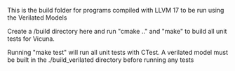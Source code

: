 This is the build folder for programs compiled with LLVM 17 to be run using the Verilated Models

Create a /build directory here and run "cmake .." and "make" to build all unit tests for Vicuna.  

Running "make test" will run all unit tests with CTest.  A verilated model must be built in the ./build_verilated directory before running any tests
